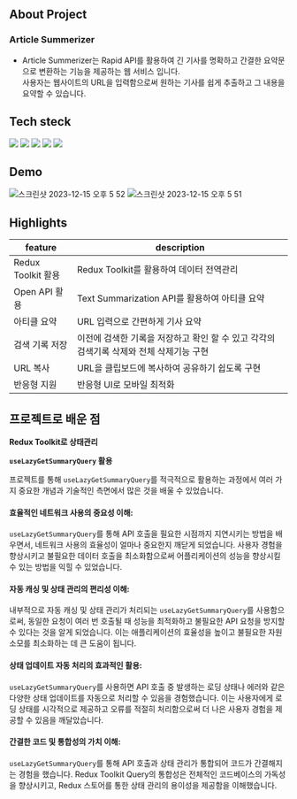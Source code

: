 ## About Project

### Article Summerizer
- Article Summerizer는 Rapid API를 활용하여 긴 기사를 명확하고 간결한 요약문으로 변환하는 기능을 제공하는 웹 서비스 입니다. <br />
  사용자는 웹사이트의 URL을 입력함으로써 원하는 기사를 쉽게 추출하고 그 내용을 요약할 수 있습니다.


## Tech steck

<div display=flex >
<img src="https://img.shields.io/badge/react-61DAFB?style=for-the-badge&logo=react&logoColor=black">
<img src="https://img.shields.io/badge/typescript-3178C6?style=for-the-badge&logo=typescript&logoColor=white">
<img src="https://img.shields.io/badge/tailwindcss-06B6D4?style=for-the-badge&logo=tailwindcss&logoColor=white">
<img src="https://img.shields.io/badge/redux-714bb6?style=for-the-badge&logo=redux&logoColor=white">
<img src="https://img.shields.io/badge/vercel-000000?style=for-the-badge&logo=vercel&logoColor=white">
</div>

## Demo

![스크린샷 2023-12-15 오후 5 52](https://github.com/xjanedev/article-summarizer/assets/127685269/0c0575e6-72f3-4842-b66d-ba76880a0b1a)
![스크린샷 2023-12-15 오후 5 51](https://github.com/xjanedev/article-summarizer/assets/127685269/8128a2dc-92f0-41de-9f17-4fa093547c28)



## Highlights

| feature                     | description                                                                  |
| --------------------------- | ---------------------------------------------------------------------------- |
| Redux Toolkit 활용         | Redux Toolkit를 활용하여 데이터 전역관리                                         |
| Open API 활용          | Text Summarization API를 활용하여 아티클 요약                                              |
| 아티클 요약          | URL 입력으로 간편하게 기사 요약 |
| 검색 기록 저장 | 이전에 검색한 기록을 저장하고 확인 할 수 있고 각각의 검색기록 삭제와 전체 삭제기능 구현                        |
| URL 복사              | URL을 클립보드에 복사하여 공유하기 쉽도록 구현                             |
| 반응형 지원                 | 반응형 UI로 모바일 최적화                                                    |


## 프로젝트로 배운 점

**Redux Toolkit로 상태관리**

**`useLazyGetSummaryQuery` 활용**

프로젝트를 통해 `useLazyGetSummaryQuery`를 적극적으로 활용하는 과정에서 여러 가지 중요한 개념과 기술적인 측면에서 많은 것을 배울 수 있었습니다.

#### **효율적인 네트워크 사용의 중요성 이해:**
`useLazyGetSummaryQuery`를 통해 API 호출을 필요한 시점까지 지연시키는 방법을 배우면서, 네트워크 사용의 효율성이 얼마나 중요한지 깨닫게 되었습니다. 사용자 경험을 향상시키고 불필요한 데이터 호출을 최소화함으로써 어플리케이션의 성능을 향상시킬 수 있는 방법을 익힐 수 있었습니다.

#### **자동 캐싱 및 상태 관리의 편리성 이해:**
내부적으로 자동 캐싱 및 상태 관리가 처리되는 `useLazyGetSummaryQuery`를 사용함으로써, 동일한 요청이 여러 번 호출될 때 성능을 최적화하고 불필요한 API 요청을 방지할 수 있다는 것을 알게 되었습니다. 이는 애플리케이션의 효율성을 높이고 불필요한 자원 소모를 최소화하는 데 큰 도움이 됩니다.

#### **상태 업데이트 자동 처리의 효과적인 활용:**
`useLazyGetSummaryQuery`를 사용하면 API 호출 중 발생하는 로딩 상태나 에러와 같은 다양한 상태 업데이트를 자동으로 처리할 수 있음을 경험했습니다. 이는 사용자에게 로딩 상태를 시각적으로 제공하고 오류를 적절히 처리함으로써 더 나은 사용자 경험을 제공할 수 있음을 깨달았습니다.

#### **간결한 코드 및 통합성의 가치 이해:**
`useLazyGetSummaryQuery`를 통해 API 호출과 상태 관리가 통합되어 코드가 간결해지는 경험을 했습니다. Redux Toolkit Query의 통합성은 전체적인 코드베이스의 가독성을 향상시키고, Redux 스토어를 통한 상태 관리의 용이성을 제공함을 이해했습니다.
